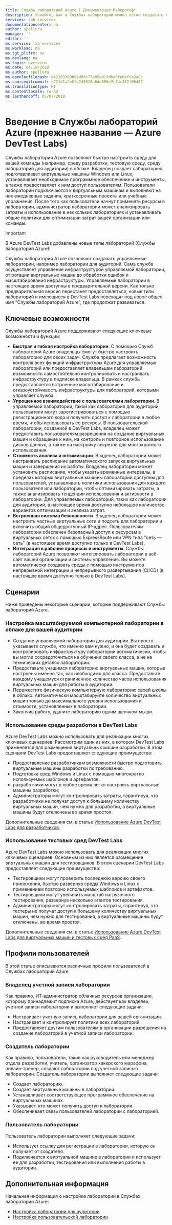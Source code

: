 ```yaml
---
title: Службы лабораторий Azure | Документация Майкрософт
description: Узнайте, как в Службах лабораторий можно легко создавать лаборатории, управлять ими и обеспечивать их безопасность с помощью виртуальных машин, которые могут использоваться разработчиками, тестерами, преподавателями, учащимися и другими пользователями.
services: lab-services
documentationcenter: na
author: spelluru
manager: ''
editor: ''
ms.service: lab-services
ms.workload: na
ms.tgt_pltfrm: na
ms.devlang: na
ms.topic: overview
ms.date: 04/19/2018
ms.author: spelluru
ms.openlocfilehash: b42183369b9ad88c77a05a91fdba8fe0efca2a8c
ms.sourcegitcommit: e221d1a2e0fb245610a6dd886e7e74c362f06467
ms.translationtype: HT
ms.contentlocale: ru-RU
ms.lasthandoff: 05/07/2018
---
```

# <a name="an-introduction-to-azure-lab-services-formerly-azure-devtest-labs"></a>Введение в Службы лабораторий Azure (прежнее название — Azure DevTest Labs)
Службы лабораторий Azure позволяют быстро настроить среду для вашей команды (например, среду разработки, тестовую среду, среду лабораторий для аудитории) в облаке. Владелец создает лабораторию, подготавливает виртуальные машины Windows или Linux, устанавливает необходимое программное обеспечение и инструменты, а также предоставляет к ним доступ пользователям. Пользователи лаборатории подключаются к виртуальным машинам и выполняют на них ежедневные задания, краткосрочные проекты или учебные упражнения. После того как пользователи начнут применять ресурсы в лаборатории, администратор лаборатории может анализировать затраты и использование в нескольких лабораториях и устанавливать общие политики для оптимизации затрат вашей организации или команды.

> [!IMPORTANT]
> В Azure DevTest Labs добавлены новые типы лабораторий (Службы лабораторий Azure)! 
> 
> Службы лабораторий Azure позволяют создавать управляемые лаборатории, например лаборатории для аудиторий. Сама служба осуществляет управление инфраструктурой управляемой лаборатории, от ротации виртуальных машин до обработки ошибок и масштабирования инфраструктуры. Управляемые лаборатории в настоящее время доступны в предварительной версии. Как только предварительная версия перестанет предоставляться, новые типы лабораторий и имеющиеся в DevTest Labs переходят под новое общее имя "Службы лабораторий Azure", где продолжат развиваться. 

## <a name="key-capabilities"></a>Ключевые возможности
Службы лабораторий Azure поддерживают следующие ключевые возможности и функции: 

- **Быстрая и гибкая настройка лаборатории**. С помощью Служб лабораторий Azure владельцы смогут быстро настроить лабораторию для своих задач. Служба предлагает возможность контроля всех функций инфраструктуры Azure для управляемых лабораторий или предоставляет владельцам лабораторий возможность самостоятельно контролировать и настраивать инфраструктуру в подписке владельца. В рамках службы предоставляется встроенное масштабирование и отказоустойчивость инфраструктуры для лабораторий, которыми управляет служба. 
- **Упрощенное взаимодействие с пользователями лаборатории**. В управляемой лаборатории, такой как лаборатория для аудиторий, пользователи могут зарегистрироваться с помощью регистрационного кода и получить доступ к лаборатории в любое время, чтобы использовать ее ресурсы. В пользовательской лаборатории, созданной в DevTest Labs, владелец может предоставить пользователям разрешения на создание виртуальных машин и обращение к ним, на контроль и повторное использование дисков данных, а также на настройку секретов для многократного использования.  
- **Стоимость анализа и оптимизации**. Владелец лаборатории может настраивать расписание автоматического запуска виртуальных машин и завершения их работы. Владелец лаборатории может установить расписание, чтобы указать временные интервалы, в пределах которых виртуальные машины лаборатории доступны для пользователей, устанавливать политики использования для каждого пользователя или лаборатории, чтобы оптимизировать затраты, а также анализировать тенденции использования и активности в лаборатории. Для управляемых лабораторий, таких как лаборатории для аудиторий, в настоящее время доступно небольшое количество вариантов оптимизации и анализа затрат. 
- **Встроенная система безопасности**. Владелец лаборатории может настроить частные виртуальные сети и подсеть для лаборатории и включить общий общедоступный IP-адрес. Пользователям лаборатории обеспечен безопасный доступ к ресурсам в виртуальных сетях с помощью ExpressRoute или VPN типа "сеть — сеть" (в настоящее время доступно только в DevTest Labs).
- **Интеграция в рабочие процессы и инструменты**. Службы лабораторий Azure позволяют интегрировать лаборатории в веб-сайт вашей организации и системы управления. Вы можете автоматически создавать среды с помощью инструментов непрерывной интеграции и непрерывного развертывания (CI/CD) (в настоящее время доступно только в DevTest Labs).

## <a name="scenarios"></a>Сценарии
Ниже приведены некоторые сценарии, которые поддерживают Службы лабораторий Azure. 

### <a name="set-up-a-resizable-computer-lab-in-the-cloud-for-your-classroom"></a>Настройка масштабируемой компьютерной лаборатории в облаке для вашей аудитории  

- Создание управляемой лаборатории для аудитории. Вы просто указываете службе, что именно вам нужно, и она будет создавать и контролировать инфраструктуру лаборатории автоматически, чтобы вы могли сосредоточиться на обучении своего класса, а не на технических деталях лаборатории. 
- Предоставьте учащимся лабораторию виртуальных машин, которые настроены именно так, как необходимо для класса. Предоставьте каждому учащемуся ограниченное количество часов использования виртуальных машин для работы в аудитории.  
- Переместите физическую компьютерную лабораторию своей школы в облако. Автоматически масштабируйте количество виртуальных машин только до максимального уровня использования и стоимости, установленных в лаборатории. 
- Закончив работу, удалите лабораторию одним щелчком мыши. 

### <a name="use-devtest-labs-for-development-environments"></a>Использование среды разработки в DevTest Labs 
Azure DevTest Labs можно использовать для реализации многих ключевых сценариев. Рассмотрим один из них, в котором DevTest Labs применяется для размещения виртуальных машин разработки. В этом сценарии DevTest Labs предоставляет следующие преимущества: 

- Предоставление разработчикам возможности быстро подготовить виртуальные машины разработки по требованию.
- Подготовка сред Windows и Linux с помощью многократно используемых шаблонов и артефактов.
- разработчики могут в любое время легко настроить виртуальные машины разработки;
- Администраторы могут контролировать затраты, гарантируя, что разработчики не получат доступ к большему количеству виртуальных машин, чем нужно для разработки, а виртуальные машины будут отключены во время простоя. 

Дополнительные сведения см. в статье [Использование Azure DevTest Labs для разработчиков](devtest-lab-developer-lab.md). 

### <a name="use-devtest-labs-for-test-environments"></a>Использование тестовых сред DevTest Labs
Azure DevTest Labs можно использовать для реализации многих ключевых сценариев. Основным из них является размещение виртуальных машин для тестировщиков. В этом сценарии DevTest Labs предоставляет следующие преимущества:

- Тестировщики могут проверить последнюю версию своего приложения, быстро развернув среды Windows и Linux с применением повторно используемых шаблонов и артефактов.
- Тестировщики могут увеличить масштаб нагрузочного тестирования, развернув несколько агентов тестирования.
- Администраторы могут контролировать затраты, гарантируя, что тестеры не получат доступ к большему количеству виртуальных машин, чем нужно для тестирования, а виртуальные машины будут отключены, во время простоя.

Дополнительные сведения см. в статье [Использование Azure DevTest Labs для виртуальных машин и тестовых сред PaaS](devtest-lab-test-env.md).

## <a name="user-profiles"></a>Профили пользователей
В этой статье описываются различные профили пользователей в Службах лабораторий Azure. 

### <a name="lab-account-owner"></a>Владелец учетной записи лаборатории
Как правило, ИТ-администратор облачных ресурсов организации, которому принадлежит подписка Azure, действует как владелец учетной записи лаборатории и выполняет следующие задачи:   

- Настраивает учетную запись лаборатории для вашей организации.
- Настраивает и контролирует политики всех лабораторий.
- Предоставляет другим пользователям в организации разрешения на создание лабораторий в учетной записи лаборатории.

### <a name="lab-creator"></a>Создатель лаборатории 
Как правило, пользователи, такие как руководитель или менеджер отдела разработки, учитель, организатор хакерского марафона, онлайн-тренер, создают лаборатории под учетной записью лаборатории. Создатель лаборатории выполняет следующие задачи: 

- Создает лабораторию.
- Создает виртуальные машины в лаборатории. 
- Устанавливает соответствующее программное обеспечение на виртуальных машинах.
- Указывает, кто может получить доступ к лаборатории.
- Обеспечивает связь пользователей лаборатории с лабораторией.

### <a name="lab-user"></a>Пользователь лаборатории
Пользователь лаборатории выполняет следующие задачи:

- Использует ссылку для регистрации в лаборатории, которую он получает от создателя. 
- Подключается к виртуальной машине в лаборатории и использует ее для разработки, тестирования или выполнения работы в аудитории. 

## <a name="next-steps"></a>Дополнительная информация
Начальная информация о настройке лаборатории в Службах лабораторий Azure:

- [Настройка лаборатории для аудитории](tutorial-setup-classroom-lab.md)
- [Настройка пользовательской лаборатории](tutorial-create-custom-lab.md)
